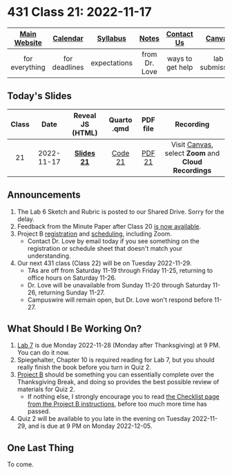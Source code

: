 # 431 Class 21: 2022-11-17

[Main Website](https://thomaselove.github.io/431-2022/) | [Calendar](https://thomaselove.github.io/431-2022/calendar.html) | [Syllabus](https://thomaselove.github.io/431-syllabus-2022/) | [Notes](https://thomaselove.github.io/431-notes/) | [Contact Us](https://thomaselove.github.io/431-2022/contact.html) | [Canvas](https://canvas.case.edu) | [Data and Code](https://github.com/THOMASELOVE/431-data)
:-----------: | :--------------: | :----------: | :---------: | :-------------: | :-----------: | :------------:
for everything | for deadlines | expectations | from Dr. Love | ways to get help | lab submission | for downloads

## Today's Slides

Class | Date | Reveal JS (HTML) | Quarto .qmd | PDF file | Recording
:---: | :--------: | :------: | :------: | :--------: | :-------------:
21 | 2022-11-17 | **[Slides 21](https://thomaselove.github.io/431-slides-2022/class21.html)** | [Code 21](https://thomaselove.github.io/431-slides-2022/class21.qmd) | [PDF 21](431%20Class%2021.pdf) | Visit [Canvas](https://canvas.case.edu/), select **Zoom** and **Cloud Recordings**

## Announcements

1. The Lab 6 Sketch and Rubric is posted to our Shared Drive. Sorry for the delay.
2. Feedback from the Minute Paper after Class 20 [is now available](https://bit.ly/431-2022-min20-feedback).
3. Project B [registration](https://github.com/THOMASELOVE/431-classes-2022/blob/main/projectB/registration.md) and [scheduling](https://github.com/THOMASELOVE/431-classes-2022/blob/main/projectB/schedule.md), including Zoom.
    - Contact Dr. Love by email today if you see something on the registration or schedule sheet that doesn't match your understanding.
4. Our next 431 class (Class 22) will be on Tuesday 2022-11-29.
    - TAs are off from Saturday 11-19 through Friday 11-25, returning to office hours on Saturday 11-26. 
    - Dr. Love will be unavailable from Sunday 11-20 through Saturday 11-26, returning Sunday 11-27. 
    - Campuswire will remain open, but Dr. Love won't respond before 11-27.

## What Should I Be Working On?

1. [Lab 7](https://github.com/THOMASELOVE/431-labs-2022) is due Monday 2022-11-28 (Monday after Thanksgiving) at 9 PM. You can do it now.
2. Spiegehalter, Chapter 10 is required reading for Lab 7, but you should really finish the book before you turn in Quiz 2.
3. [Project B](https://thomaselove.github.io/431-projectB-2022/) should be something you can essentially complete over the Thanksgiving Break, and doing so provides the best possible review of materials for Quiz 2.
    - If nothing else, I strongly encourage you to read [the Checklist page from the Project B instructions](https://thomaselove.github.io/431-projectB-2022/checklist.html), before too much more time has passed.
4. Quiz 2 will be available to you late in the evening on Tuesday 2022-11-29, and is due at 9 PM on Monday 2022-12-05.

## One Last Thing

To come.
